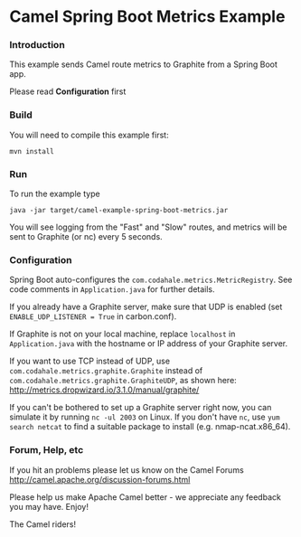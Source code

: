 # Camel Spring Boot Metrics Example


### Introduction
This example sends Camel route metrics to Graphite from a Spring Boot app.

Please read **Configuration** first

### Build
You will need to compile this example first:
	
	mvn install

### Run
To run the example type
	
	java -jar target/camel-example-spring-boot-metrics.jar


    
You will see logging from the "Fast" and "Slow" routes, and metrics will be sent to Graphite (or nc) every 5 seconds.

### Configuration
Spring Boot auto-configures the `com.codahale.metrics.MetricRegistry`.  See code comments in `Application.java` for further details.

If you already have a Graphite server, make sure that UDP is enabled (set `ENABLE_UDP_LISTENER = True` in carbon.conf).

If Graphite is not on your local machine, replace `localhost` in `Application.java` with the hostname or IP address of your Graphite server.  

If you want to use TCP instead of UDP, use `com.codahale.metrics.graphite.Graphite` instead of `com.codahale.metrics.graphite.GraphiteUDP`,
as shown here: http://metrics.dropwizard.io/3.1.0/manual/graphite/

If you can't be bothered to set up a Graphite server right now, you can simulate it by running `nc -ul 2003` on Linux.
If you don't have `nc`, use `yum search netcat` to find a suitable package to install (e.g. nmap-ncat.x86_64).

### Forum, Help, etc 

If you hit an problems please let us know on the Camel Forums <http://camel.apache.org/discussion-forums.html>

Please help us make Apache Camel better - we appreciate any feedback you may
have.  Enjoy!



The Camel riders!
